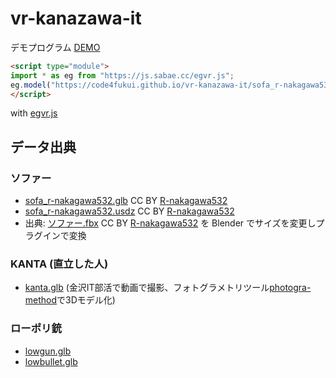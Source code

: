# vr-kanazawa-it

デモプログラム [DEMO](https://code4fukui.github.io/vr-kanazawa-it/sofa.html)
```html
<script type="module">
import * as eg from "https://js.sabae.cc/egvr.js";
eg.model("https://code4fukui.github.io/vr-kanazawa-it/sofa_r-nakagawa532.glb", 0, 0, -2, 90);
</script>
```
with [egvr.js](https://github.com/code4fukui/egvr/)

## データ出典

### ソファー

- [sofa_r-nakagawa532.glb](https://code4fukui.github.io/vr-kanazawa-it/sofa_r-nakagawa532.glb) CC BY [R-nakagawa532](https://github.com/R-nakagawa532)
- [sofa_r-nakagawa532.usdz](https://code4fukui.github.io/vr-kanazawa-it/sofa_r-nakagawa532.usdz) CC BY [R-nakagawa532](https://github.com/R-nakagawa532)
- 出典: [ソファー.fbx](https://github.com/R-nakagawa532/R-nakagawa532.github.io) CC BY [R-nakagawa532](https://github.com/R-nakagawa532) を Blender でサイズを変更しプラグインで変換

### KANTA (直立した人)

- [kanta.glb](https://code4fukui.github.io/vr-kanazawa-it/kanta.glb) (金沢IT部活で動画で撮影、フォトグラメトリツール[photogra-method](https://github.com/code4fukui/photogra-method)で3Dモデル化)

### ローポリ銃

- [lowgun.glb](https://code4fukui.github.io/vr-kanazawa-it/lowgun.glb)
- [lowbullet.glb](https://code4fukui.github.io/vr-kanazawa-it/lowbullet.glb)
